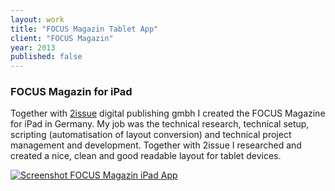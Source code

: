 ```yaml
---
layout: work
title: "FOCUS Magazin Tablet App"
client: "FOCUS Magazin"
year: 2013
published: false
---
```


<h3>FOCUS Magazin for iPad</h3>
<p>Together with <a href="http://2issue.com/">2issue</a> digital publishing gmbh I created the FOCUS Magazine for iPad in Germany. My job was the technical research, technical setup, scripting (automatisation of layout conversion) and technical project management and development. Together with 2issue I researched and created a nice, clean and good readable layout for tablet devices.</p>
<a href="https://itunes.apple.com/de/app/focus-magazin/id548284324">
	<img src="//img-anselmhannemann.netdna-ssl.com/img/work/focus-magazin-app.jpg" alt="Screenshot FOCUS Magazin iPad App">
</a>
